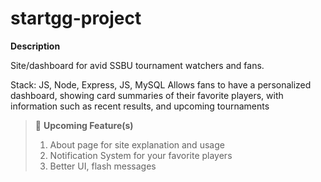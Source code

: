 # startgg-project

**Description**

Site/dashboard for avid SSBU tournament watchers and fans.

Stack: JS, Node, Express, JS, MySQL
Allows fans to have a personalized dashboard, showing card summaries of their favorite players, with information
such as recent results, and upcoming tournaments

> :wrench: **Upcoming Feature(s)** 
> 1. About page for site explanation and usage
> 2. Notification System for your favorite players
> 3. Better UI, flash messages
